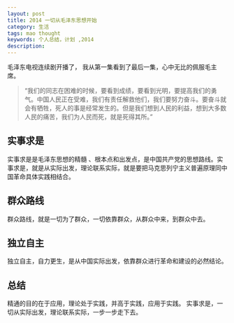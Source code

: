 ```yaml
---
layout: post
title: 2014 一切从毛泽东思想开始
category: 生活
tags: mao thought
keywords: 个人总结，计划 ,2014
description: 
---
```


毛泽东电视连续剧开播了， 我从第一集看到了最后一集，心中无比的佩服毛主席。

> “我们的同志在困难的时候，要看到成绩，要看到光明，要提高我们的勇气。中国人民正在受难，我们有责任解救他们，我们要努力奋斗。要奋斗就会有牺牲，死人的事是经常发生的。但是我们想到人民的利益，想到大多数人民的痛苦，我们为人民而死，就是死得其所。”


## 实事求是

实事求是是毛泽东思想的精髓 、根本点和出发点，是中国共产党的思想路线。实事求是，就是从实际出发，理论联系实际，就是要把马克思列宁主义普遍原理同中国革命具体实践相结合。

## 群众路线

群众路线，就是一切为了群众，一切依靠群众，从群众中来，到群众中去。

## 独立自主

独立自主，自力更生，是从中国实际出发，依靠群众进行革命和建设的必然结论。


## 总结

精通的目的在于应用，理论处于实践，并高于实践，应用于实践。 实事求是，一切从实际出发，理论联系实际，一步一步走下去。



